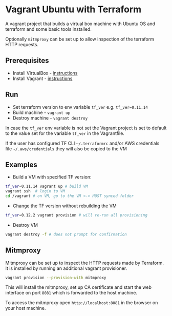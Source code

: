 # Vagrant Ubuntu with Terraform

A vagrant project that builds a virtual box machine with Ubuntu OS and terraform and some basic tools installed.

Optionally `mitmproxy` can be set up to allow inspection of the terraform HTTP requests.

## Prerequisites

* Install VirtualBox - [instructions](https://www.virtualbox.org/wiki/Downloads)
* Install Vagrant - [instructions](https://www.vagrantup.com/downloads.html)

## Run

* Set terraform version to env variable `tf_ver` e.g. `tf_ver=0.11.14`
* Build machine - `vagrant up`
* Destroy machine - `vagrant destroy`

In case the `tf_ver` env variable is not set the Vagrant project is set to default to the value set for the variable `tf_ver` in the Vagrantfile.

If the user has configured TF CLI `~/.terraformrc` and/or AWS credentials file `~/.aws/credentials` they will also be copied to the VM

## Examples

* Build a VM with specified TF version:

```Bash
tf_ver=0.11.14 vagrant up # build VM
vagrant ssh  # login to VM
cd /vagrant # on VM, go to the VM <-> HOST synced folder
```

* Change the TF version without rebuilding the VM

```Bash
tf_ver=0.12.2 vagrant provision # will re-run all provisioning
```

* Destroy VM

```Bash
vagrant destroy -f # does not prompt for confirmation
```

## Mitmproxy

Mitmproxy can be set up to inspect the HTTP requests made by Terraform. It is installed by running an additional vagrant provisioner.

```bash
vagrant provision --provision-with mitmproxy
```

This will install the mitmproxy, set up CA certificate and start the web interface on port `8081` which is forwarded to the host machine.

To access the mitmproxy open `http://localhost:8081` in the browser on your host machine.
